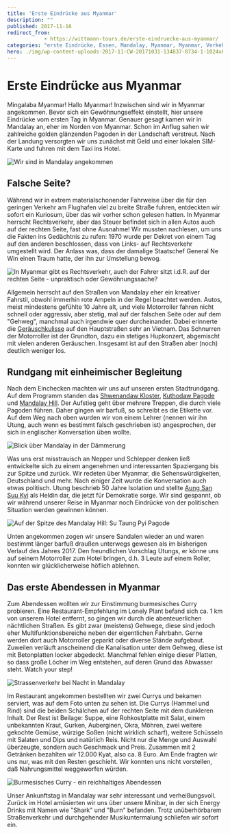 ```yaml
---
title: 'Erste Eindrücke aus Myanmar'
description: ""
published: 2017-11-16
redirect_from: 
            - https://wittmann-tours.de/erste-eindruecke-aus-myanmar/
categories: "erste Eindrücke, Essen, Mandalay, Myanmar, Myanmar, Verkehr"
hero: ./img/wp-content-uploads-2017-11-CW-20171031-134837-0734-1-1024x683.jpg
---
```

# Erste Eindrücke aus Myanmar

Mingalaba Myanmar! Hallo Myanmar! Inzwischen sind wir in Myanmar angekommen. Bevor sich ein Gewöhnungseffekt einstellt, hier unsere Eindrücke vom ersten Tag in Myanmar. Genauer gesagt kamen wir in Mandalay an, eher im Norden von Myanmar. Schon im Anflug sahen wir zahlreiche golden glänzenden Pagoden in der Landschaft verstreut. Nach der Landung versorgten wir uns zunächst mit Geld und einer lokalen SIM-Karte und fuhren mit dem Taxi ins Hotel.

![Wir sind in Mandalay angekommen](./img/wp-content-uploads-2017-11-CW-20171031-134837-0734-1-1024x683.jpg)

<!--more-->

## Falsche Seite?

Während wir in extrem materialschonender Fahrweise über die für den geringen Verkehr am Flughafen viel zu breite Straße fuhren, entdeckten wir sofort ein Kuriosum, über das wir vorher schon gelesen hatten. In Myanmar herrscht Rechtsverkehr, aber das Steuer befindet sich in allen Autos auch auf der rechten Seite, fast ohne Ausnahme! Wir mussten nachlesen, um uns die Fakten ins Gedächtnis zu rufen: 1970 wurde per Dekret von einem Tag auf den anderen beschlossen, dass von Links- auf Rechtsverkehr umgestellt wird. Der Anlass was, dass der damalige Staatschef General Ne Win einen Traum hatte, der ihn zur Umstellung bewog.

![In Myanmar gibt es Rechtsverkehr, auch der Fahrer sitzt i.d.R. auf der rechten Seite - unpraktisch oder Gewöhnungssache?](./img/wp-content-uploads-2017-11-CW-20171031-144750-0735-1-1024x683.jpg)

Allgemein herrscht auf den Straßen von Mandalay eher ein kreativer Fahrstil, obwohl immerhin rote Ampeln in der Regel beachtet werden. Autos, meist mindestens gefühlte 10 Jahre alt, und viele Motorroller fahren nicht schnell oder aggressiv, aber stetig, mal auf der falschen Seite oder auf dem "Gehweg", manchmal auch irgendwie quer durcheinander. Dabei erinnerte die [Geräuschkulisse](https://www.youtube.com/watch?v=wxaKd_0HVxM) auf den Hauptstraßen sehr an Vietnam. Das Schnurren der Motorroller ist der Grundton, dazu ein stetiges Hupkonzert, abgemischt mit vielen anderen Geräuschen. Insgesamt ist auf den Straßen aber (noch) deutlich weniger los.

## Rundgang mit einheimischer Begleitung

Nach dem Einchecken machten wir uns auf unseren ersten Stadtrundgang. Auf dem Programm standen das [Shwenandaw Kloster](https://en.wikipedia.org/wiki/Shwenandaw_Monastery), [Kuthodaw Pagode](https://de.wikipedia.org/wiki/Kuthodaw-Pagode) und [Mandalay Hill](https://en.wikipedia.org/wiki/Mandalay_Hill). Der Aufstieg geht über mehrere Treppen, die durch viele Pagoden führen. Daher gingen wir barfuß, so schreibt es die Etikette vor. Auf dem Weg nach oben wurden wir von einem Lehrer (nennen wir ihn Utung, auch wenn es bestimmt falsch geschrieben ist) angesprochen, der sich in englischer Konversation üben wollte.

![Blick über Mandalay in der Dämmerung](./img/wp-content-uploads-2017-11-CW-20171031-192954-0750-1-1024x576.jpg)

Was uns erst misstrauisch an Nepper und Schlepper denken ließ entwickelte sich zu einem angenehmen und interessanten Spaziergang bis zur Spitze und zurück. Wir redeten über Myanmar, die Sehenswürdigkeiten, Deutschland und mehr. Nach einiger Zeit wurde die Konversation auch etwas politisch. Utung beschrieb 50 Jahre Isolation und stellte [Aung San Suu Kyi](https://de.wikipedia.org/wiki/Aung_San_Suu_Kyi) als Heldin dar, die jetzt für Demokratie sorge. Wir sind gespannt, ob wir während unserer Reise in Myanmar noch Eindrücke von der politischen Situation werden gewinnen können.

![Auf der Spitze des Mandalay Hill: Su Taung Pyi Pagode](./img/wp-content-uploads-2017-11-CW-20171031-202554-9142-1-1024x683.jpg)

Unten angekommen zogen wir unsere Sandalen wieder an und waren bestimmt länger barfuß draußen unterwegs gewesen als im bisherigen Verlauf des Jahres 2017. Den freundlichen Vorschlag Utungs, er könne uns auf seinem Motorroller zum Hotel bringen, d.h. 3 Leute auf einem Roller, konnten wir glücklicherweise höflich ablehnen.

## Das erste Abendessen in Myanmar

Zum Abendessen wollten wir zur Einstimmung burmesisches Curry probieren. Eine Restaurant-Empfehlung im Lonely Plant befand sich ca. 1 km von unserem Hotel entfernt, so gingen wir durch die abenteuerlichen nächtlichen Straßen. Es gibt zwar (meistens) Gehwege, diese sind jedoch eher Multifunktionsbereiche neben der eigentlichen Fahrbahn. Gerne werden dort auch Motorroller geparkt oder diverse Stände aufgebaut. Zuweilen verläuft anscheinend die Kanalisation unter dem Gehweg, diese ist mit Betonplatten locker abgedeckt. Manchmal fehlen einige dieser Platten, so dass große Löcher im Weg entstehen, auf deren Grund das Abwasser steht. Watch your step!

![Strassenverkehr bei Nacht in Mandalay](./img/wp-content-uploads-2017-11-CW-20171031-220956-0785-1-1024x683.jpg)

Im Restaurant angekommen bestellten wir zwei Currys und bekamen serviert, was auf dem Foto unten zu sehen ist. Die Currys (Hammel und Rind) sind die beiden Schälchen auf der rechten Seite mit dem dunkleren Inhalt. Der Rest ist Beilage: Suppe, eine Rohkostplatte mit Salat, einem unbekannten Kraut, Gurken, Auberginen, Okra, Möhren, zwei weitere gekochte Gemüse, würzige Soßen (nicht wirklich scharf), weitere Schüsseln mit Salaten und Dips und natürlich Reis. Nicht nur die Menge und Auswahl überzeugte, sondern auch Geschmack und Preis. Zusammen mit 2 Getränken bezahlten wir 12.000 Kyat, also ca. 8 Euro. Am Ende fragten wir uns nur, was mit den Resten geschieht. Wir konnten uns nicht vorstellen, daß Nahrungsmittel weggeworfen würden.

![Burmesisches Curry - ein reichhaltiges Abendessen](./img/wp-content-uploads-2017-11-APC_0719-1-1024x768.jpg)

Unser Ankunftstag in Mandalay war sehr interessant und verheißungsvoll. Zurück im Hotel amüsierten wir uns über unsere Minibar, in der sich Energy Drinks mit Namen wie "Shark" und "Burn" befanden. Trotz unüberhörbarem Straßenverkehr und durchgehender Musikuntermalung schliefen wir sofort ein.
